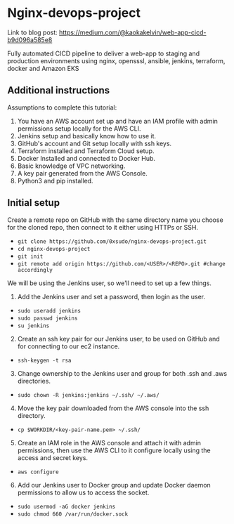Nginx-devops-project
======================

Link to blog post: https://medium.com/@kaokakelvin/web-app-cicd-b9d096a585e8

Fully automated CICD pipeline to deliver a web-app to staging and production environments using nginx, opensssl, ansible, jenkins, terraform, docker and Amazon EKS

Additional instructions
-----------------------
Assumptions to complete this tutorial:
1. You have an AWS account set up and have an IAM profile with admin permissions setup locally for the AWS CLI.
2. Jenkins setup and basically know how to use it.
3. GitHub's account and Git setup locally with ssh keys.
4. Terraform installed and Terraform Cloud setup.
5. Docker Installed and connected to Docker Hub.
6. Basic knowledge of VPC networking.
7. A key pair generated from the AWS Console.
8. Python3 and pip installed.

Initial setup
-------------

Create a remote repo on GitHub with the same directory name you choose for the cloned repo, then connect to it either using HTTPs or SSH.

- `git clone https://github.com/0xsudo/nginx-devops-project.git`
- `cd nginx-devops-project`
- `git init`
- `git remote add origin https://github.com/<USER>/<REPO>.git #change accordingly`

We will be using the Jenkins user, so we'll need to set up a few things.

1. Add the Jenkins user and set a password, then login as the user.

- `sudo useradd jenkins`
- `sudo passwd jenkins`
- `su jenkins`
2. Create an ssh key pair for our Jenkins user, to be used on GitHub and for connecting to our ec2 instance.
- `ssh-keygen -t rsa`
3. Change ownership to the Jenkins user and group for both .ssh and .aws directories.
- `sudo chown -R jenkins:jenkins ~/.ssh/ ~/.aws/`
4. Move the key pair downloaded from the AWS console into the ssh directory.
- `cp $WORKDIR/<key-pair-name.pem> ~/.ssh/`
5. Create an IAM role in the AWS console and attach it with admin permissions, then use the AWS CLI to it configure locally using the access and secret keys.
- `aws configure`
6. Add our Jenkins user to Docker group and update Docker daemon permissions to allow us to access the socket.
- `sudo usermod -aG docker jenkins`
- `sudo chmod 660 /var/run/docker.sock`